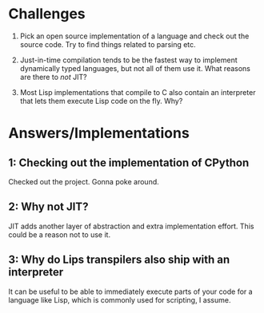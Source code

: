 # Challenges
1. Pick an open source implementation of a language and check out the source code.
Try to find things related to parsing etc.

2. Just-in-time compilation tends to be the fastest way to implement dynamically 
typed languages, but not all of them use it. What reasons are there to *not* JIT?

3. Most Lisp implementations that compile to C also contain an interpreter that
lets them execute Lisp code on the fly. Why?

# Answers/Implementations
## 1: Checking out the implementation of CPython
Checked out the project. Gonna poke around.

## 2: Why not JIT?
JIT adds another layer of abstraction and extra implementation effort. This could
be a reason not to use it.

## 3: Why do Lips transpilers also ship with an interpreter
It can be useful to be able to immediately execute parts of your code for a language
like Lisp, which is commonly used for scripting, I assume.
